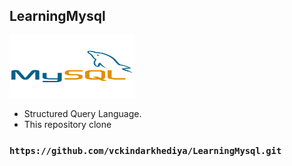 ## LearningMysql

<code align=center><img src="https://github.com/devicons/devicon/blob/master/icons/mysql/mysql-original-wordmark.svg" title=" mysql" alt="mysql" width="200" height="100"/></code>

* Structured Query Language.
* This repository clone 
### `https://github.com/vckindarkhediya/LearningMysql.git` 
